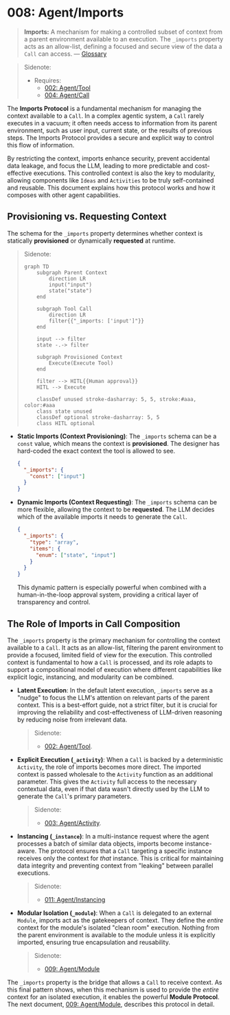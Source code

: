 # 008: Agent/Imports

> **Imports:** A mechanism for making a controlled subset of context from a parent environment available to an execution. The `_imports` property acts as an allow-list, defining a focused and secure view of the data a `Call` can access. — [Glossary](./000_glossary.md)

> Sidenote:
>
> - Requires:
>   - [002: Agent/Tool](./002_agent_tool.md)
>   - [004: Agent/Call](./004_agent_call.md)

The **Imports Protocol** is a fundamental mechanism for managing the context available to a `Call`. In a complex agentic system, a `Call` rarely executes in a vacuum; it often needs access to information from its parent environment, such as user input, current state, or the results of previous steps. The Imports Protocol provides a secure and explicit way to control this flow of information.

By restricting the context, imports enhance security, prevent accidental data leakage, and focus the LLM, leading to more predictable and cost-effective executions. This controlled context is also the key to modularity, allowing components like `Ideas` and `Activities` to be truly self-contained and reusable. This document explains how this protocol works and how it composes with other agent capabilities.

## Provisioning vs. Requesting Context

The schema for the `_imports` property determines whether context is statically **provisioned** or dynamically **requested** at runtime.

> Sidenote:
>
> ```mermaid
> graph TD
>     subgraph Parent Context
>         direction LR
>         input("input")
>         state("state")
>     end
>
>     subgraph Tool Call
>         direction LR
>         filter{{"_imports: ['input']"}}
>     end
>
>     input --> filter
>     state -.-> filter
>
>     subgraph Provisioned Context
>         Execute(Execute Tool)
>     end
>
>     filter --> HITL{{Human approval}}
>     HITL --> Execute
>
>     classDef unused stroke-dasharray: 5, 5, stroke:#aaa, color:#aaa
>     class state unused
>     classDef optional stroke-dasharray: 5, 5
>     class HITL optional
> ```

- **Static Imports (Context Provisioning)**: The `_imports` schema can be a `const` value, which means the context is **provisioned**. The designer has hard-coded the exact context the tool is allowed to see.

  ```json
  {
    "_imports": {
      "const": ["input"]
    }
  }
  ```

- **Dynamic Imports (Context Requesting)**: The `_imports` schema can be more flexible, allowing the context to be **requested**. The LLM decides which of the available imports it needs to generate the `Call`.

  ```json
  {
    "_imports": {
      "type": "array",
      "items": {
        "enum": ["state", "input"]
      }
    }
  }
  ```

  This dynamic pattern is especially powerful when combined with a human-in-the-loop approval system, providing a critical layer of transparency and control.

## The Role of Imports in Call Composition

The `_imports` property is the primary mechanism for controlling the context available to a `Call`. It acts as an allow-list, filtering the parent environment to provide a focused, limited field of view for the execution. This controlled context is fundamental to how a `Call` is processed, and its role adapts to support a compositional model of execution where different capabilities like explicit logic, instancing, and modularity can be combined.

- **Latent Execution**: In the default latent execution, `_imports` serve as a "nudge" to focus the LLM's attention on relevant parts of the parent context. This is a best-effort guide, not a strict filter, but it is crucial for improving the reliability and cost-effectiveness of LLM-driven reasoning by reducing noise from irrelevant data.

  > Sidenote:
  >
  > - [002: Agent/Tool](./002_agent_tool.md).

- **Explicit Execution (`_activity`)**: When a `Call` is backed by a deterministic `Activity`, the role of imports becomes more direct. The imported context is passed wholesale to the `Activity` function as an additional parameter. This gives the `Activity` full access to the necessary contextual data, even if that data wasn't directly used by the LLM to generate the `Call`'s primary parameters.

  > Sidenote:
  >
  > - [003: Agent/Activity](./003_agent_activity.md).

- **Instancing (`_instance`)**: In a multi-instance request where the agent processes a batch of similar data objects, imports become instance-aware. The protocol ensures that a `Call` targeting a specific instance receives only the context for _that_ instance. This is critical for maintaining data integrity and preventing context from "leaking" between parallel executions.

  > Sidenote:
  >
  > - [011: Agent/Instancing](./011_agent_instancing.md)

- **Modular Isolation (`_module`)**: When a `Call` is delegated to an external `Module`, imports act as the gatekeepers of context. They define the _entire_ context for the module's isolated "clean room" execution. Nothing from the parent environment is available to the module unless it is explicitly imported, ensuring true encapsulation and reusability.

  > Sidenote:
  >
  > - [009: Agent/Module](./009_agent_module.md)

The `_imports` property is the bridge that allows a `Call` to receive context. As this final pattern shows, when this mechanism is used to provide the _entire_ context for an isolated execution, it enables the powerful **Module Protocol**. The next document, [009: Agent/Module](./009_agent_module.md), describes this protocol in detail.
